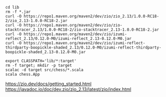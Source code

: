 
```
cd lib
rm -f *.jar
curl -O https://repo1.maven.org/maven2/dev/zio/zio_2.13/1.0.0-RC18-2/zio_2.13-1.0.0-RC18-2.jar
curl -O https://repo1.maven.org/maven2/dev/zio/zio-stacktracer_2.13/1.0.0-RC18-2/zio-stacktracer_2.13-1.0.0-RC18-2.jar
curl -O https://repo1.maven.org/maven2/dev/zio/izumi-reflect_2.13/0.12.0-M0/izumi-reflect_2.13-0.12.0-M0.jar
curl -O https://repo1.maven.org/maven2/dev/zio/izumi-reflect-thirdparty-boopickle-shaded_2.13/0.12.0-M0/izumi-reflect-thirdparty-boopickle-shaded_2.13-0.12.0-M0.jar
```


```
export CLASSPATH='lib/*:target'
rm -f target; mkdir -p target
scalac -d target src/chess/*.scala
scala chess.App
```

https://zio.dev/docs/getting_started.html
https://javadoc.io/doc/dev.zio/zio_2.13/latest/zio/index.html

